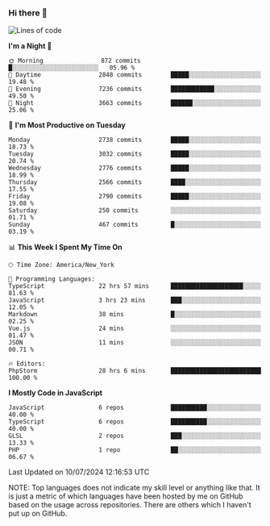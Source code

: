 ### Hi there 👋

<!--
**LynxJinxxy/LynxJinxxy** is a ✨ _special_ ✨ repository because its `README.md` (this file) appears on your GitHub profile.

Here are some ideas to get you started:

- 🔭 I’m currently working on ...
- 🌱 I’m currently learning ...
- 👯 I’m looking to collaborate on ...
- 🤔 I’m looking for help with ...
- 💬 Ask me about ...
- 📫 How to reach me: ...
- 😄 Pronouns: ...
- ⚡ Fun fact: ...
-->

<!--START_SECTION:waka-->
![Lines of code](https://img.shields.io/badge/From%20Hello%20World%20I%27ve%20Written-31.9%20million%20lines%20of%20code-blue)

**I'm a Night 🦉** 

```text
🌞 Morning                872 commits         █░░░░░░░░░░░░░░░░░░░░░░░░   05.96 % 
🌆 Daytime                2848 commits        █████░░░░░░░░░░░░░░░░░░░░   19.48 % 
🌃 Evening                7236 commits        ████████████░░░░░░░░░░░░░   49.50 % 
🌙 Night                  3663 commits        ██████░░░░░░░░░░░░░░░░░░░   25.06 % 
```
📅 **I'm Most Productive on Tuesday** 

```text
Monday                   2738 commits        █████░░░░░░░░░░░░░░░░░░░░   18.73 % 
Tuesday                  3032 commits        █████░░░░░░░░░░░░░░░░░░░░   20.74 % 
Wednesday                2776 commits        █████░░░░░░░░░░░░░░░░░░░░   18.99 % 
Thursday                 2566 commits        ████░░░░░░░░░░░░░░░░░░░░░   17.55 % 
Friday                   2790 commits        █████░░░░░░░░░░░░░░░░░░░░   19.08 % 
Saturday                 250 commits         ░░░░░░░░░░░░░░░░░░░░░░░░░   01.71 % 
Sunday                   467 commits         █░░░░░░░░░░░░░░░░░░░░░░░░   03.19 % 
```


📊 **This Week I Spent My Time On** 

```text
🕑︎ Time Zone: America/New_York

💬 Programming Languages: 
TypeScript               22 hrs 57 mins      ████████████████████░░░░░   81.63 % 
JavaScript               3 hrs 23 mins       ███░░░░░░░░░░░░░░░░░░░░░░   12.05 % 
Markdown                 38 mins             █░░░░░░░░░░░░░░░░░░░░░░░░   02.25 % 
Vue.js                   24 mins             ░░░░░░░░░░░░░░░░░░░░░░░░░   01.47 % 
JSON                     11 mins             ░░░░░░░░░░░░░░░░░░░░░░░░░   00.71 % 

🔥 Editors: 
PhpStorm                 28 hrs 6 mins       █████████████████████████   100.00 % 
```

**I Mostly Code in JavaScript** 

```text
JavaScript               6 repos             ██████████░░░░░░░░░░░░░░░   40.00 % 
TypeScript               6 repos             ██████████░░░░░░░░░░░░░░░   40.00 % 
GLSL                     2 repos             ███░░░░░░░░░░░░░░░░░░░░░░   13.33 % 
PHP                      1 repo              ██░░░░░░░░░░░░░░░░░░░░░░░   06.67 % 
```




 Last Updated on 10/07/2024 12:16:53 UTC
<!--END_SECTION:waka-->
NOTE: Top languages does not indicate my skill level or anything like that. It is just a metric of which languages have been hosted by me on GitHub based on the usage across repositories. There are others which I haven't put up on GitHub.
